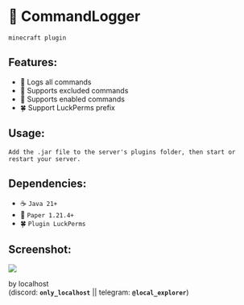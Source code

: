 # 📑 CommandLogger 
```minecraft plugin```
<br>

## Features:
- 📰 Logs all commands 
- 📕 Supports excluded commands 
- 📗 Supports enabled commands
- 🍀 Support LuckPerms prefix 

## Usage:
```Add the .jar file to the server's plugins folder, then start or restart your server.```

## Dependencies:
- ☕ ```Java 21+```
- 🧩 ```Paper 1.21.4+```
- 🍀 ```Plugin LuckPerms```

## Screenshot:
![](img.png)

by localhost \
(discord: **```only_localhost```** || telegram: **```@local_explorer```**)
